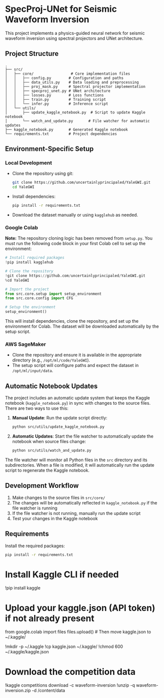 # SpecProj-UNet for Seismic Waveform Inversion

This project implements a physics-guided neural network for seismic waveform inversion using spectral projectors and UNet architecture.

## Project Structure

```
.
├── src/
│   ├── core/                 # Core implementation files
│   │   ├── config.py        # Configuration and paths
│   │   ├── data_utils.py    # Data loading and preprocessing
│   │   ├── proj_mask.py     # Spectral projector implementation
│   │   ├── specproj_unet.py # UNet architecture
│   │   ├── losses.py        # Loss functions
│   │   ├── train.py         # Training script
│   │   └── infer.py         # Inference script
│   └── utils/
│       ├── update_kaggle_notebook.py  # Script to update Kaggle notebook
│       └── watch_and_update.py       # File watcher for automatic updates
├── kaggle_notebook.py       # Generated Kaggle notebook
└── requirements.txt         # Project dependencies
```

## Environment-Specific Setup

### Local Development
- Clone the repository using git:
  ```bash
  git clone https://github.com/uncertainlyprincipaled/YaleGWI.git
  cd YaleGWI
  ```
- Install dependencies:
  ```bash
  pip install -r requirements.txt
  ```
- Download the dataset manually or using `kagglehub` as needed.

### Google Colab
**Note:** The repository cloning logic has been removed from `setup.py`. You must run the following code block in your first Colab cell to set up the environment:

```python
# Install required packages
!pip install kagglehub

# Clone the repository
!git clone https://github.com/uncertainlyprincipaled/YaleGWI.git
%cd YaleGWI

# Import the project
from src.core.setup import setup_environment
from src.core.config import CFG

# Setup the environment
setup_environment()
```

This will install dependencies, clone the repository, and set up the environment for Colab. The dataset will be downloaded automatically by the setup script.

### AWS SageMaker
- Clone the repository and ensure it is available in the appropriate directory (e.g., `/opt/ml/code/YaleGWI`).
- The setup script will configure paths and expect the dataset in `/opt/ml/input/data`.

## Automatic Notebook Updates

The project includes an automatic update system that keeps the Kaggle notebook (`kaggle_notebook.py`) in sync with changes to the source files. There are two ways to use this:

1. **Manual Update**: Run the update script directly:
   ```bash
   python src/utils/update_kaggle_notebook.py
   ```

2. **Automatic Updates**: Start the file watcher to automatically update the notebook when source files change:
   ```bash
   python src/utils/watch_and_update.py
   ```

The file watcher will monitor all Python files in the `src` directory and its subdirectories. When a file is modified, it will automatically run the update script to regenerate the Kaggle notebook.

## Development Workflow

1. Make changes to the source files in `src/core/`
2. The changes will be automatically reflected in `kaggle_notebook.py` if the file watcher is running
3. If the file watcher is not running, manually run the update script
4. Test your changes in the Kaggle notebook

## Requirements

Install the required packages:
```bash
pip install -r requirements.txt
```

# Install Kaggle CLI if needed
!pip install kaggle

# Upload your kaggle.json (API token) if not already present
from google.colab import files
files.upload()  # Then move kaggle.json to ~/.kaggle/

!mkdir -p ~/.kaggle
!cp kaggle.json ~/.kaggle/
!chmod 600 ~/.kaggle/kaggle.json

# Download the competition data
!kaggle competitions download -c waveform-inversion
!unzip -q waveform-inversion.zip -d /content/data
